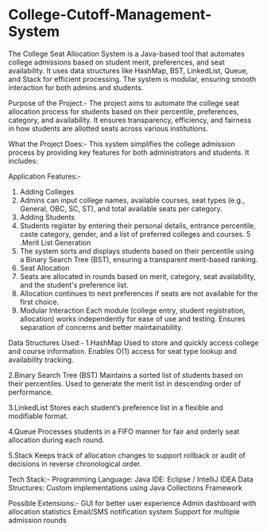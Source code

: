 # College-Cutoff-Management-System
The College Seat Allocation System is a Java-based tool that automates college admissions based on student merit, preferences, and seat availability. It uses data structures like HashMap, BST, LinkedList, Queue, and Stack for efficient processing. The system is modular, ensuring smooth interaction for both admins and students.

 Purpose of the Project:-
The project aims to automate the college seat allocation process for students based on their percentile, preferences, category, and availability. It ensures transparency, efficiency, and fairness in how students are allotted seats across various institutions.

 What the Project Does:-
This system simplifies the college admission process by providing key features for both administrators and students. It includes:

 Application Features:-
1. Adding Colleges
2. Admins can input college names, available courses, seat types (e.g., General, OBC, SC, ST), and total available seats per category.
3. Adding Students
4. Students register by entering their personal details, entrance percentile, caste category, gender, and a list of preferred colleges and courses.
5 .Merit List Generation
6. The system sorts and displays students based on their percentile using a Binary Search Tree (BST), ensuring a transparent merit-based ranking.
7. Seat Allocation
8. Seats are allocated in rounds based on merit, category, seat availability, and the student's preference list.
9. Allocation continues to next preferences if seats are not available for the first choice.
10. Modular Interaction
Each module (college entry, student registration, allocation) works independently for ease of use and testing.
Ensures separation of concerns and better maintainability.

 
 Data Structures Used:-
1.HashMap
Used to store and quickly access college and course information.
Enables O(1) access for seat type lookup and availability tracking.

2.Binary Search Tree (BST)
Maintains a sorted list of students based on their percentiles.
Used to generate the merit list in descending order of performance.

3.LinkedList
Stores each student’s preference list in a flexible and modifiable format.

4.Queue
Processes students in a FIFO manner for fair and orderly seat allocation during each round.

5.Stack
Keeps track of allocation changes to support rollback or audit of decisions in reverse chronological order.

 Tech Stack:-
Programming Language: Java
IDE: Eclipse / IntelliJ IDEA
Data Structures: Custom implementations using Java Collections Framework

Possible Extensions:-
GUI for better user experience
Admin dashboard with allocation statistics
Email/SMS notification system
Support for multiple admission rounds
